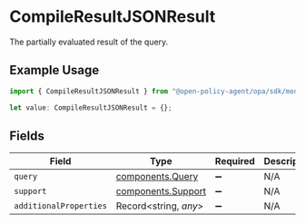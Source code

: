 # CompileResultJSONResult

The partially evaluated result of the query.

## Example Usage

```typescript
import { CompileResultJSONResult } from "@open-policy-agent/opa/sdk/models/components";

let value: CompileResultJSONResult = {};
```

## Fields

| Field                                                           | Type                                                            | Required                                                        | Description                                                     |
| --------------------------------------------------------------- | --------------------------------------------------------------- | --------------------------------------------------------------- | --------------------------------------------------------------- |
| `query`                                                         | [components.Query](../../../sdk/models/components/query.md)     | :heavy_minus_sign:                                              | N/A                                                             |
| `support`                                                       | [components.Support](../../../sdk/models/components/support.md) | :heavy_minus_sign:                                              | N/A                                                             |
| `additionalProperties`                                          | Record<string, *any*>                                           | :heavy_minus_sign:                                              | N/A                                                             |